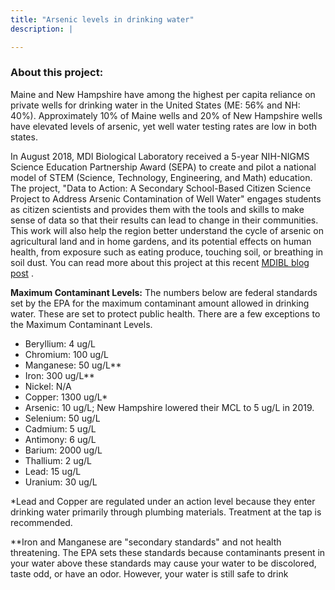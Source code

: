 ```yaml
---
title: "Arsenic levels in drinking water"
description: |

---
```




### About this project:

Maine and New Hampshire have among the highest per capita reliance on private wells for drinking water in the United States (ME: 56% and NH: 40%). Approximately 10% of Maine wells and 20% of New Hampshire wells have elevated levels of arsenic, yet well water testing rates are low in both states.

In August 2018, MDI Biological Laboratory received a 5-year NIH-NIGMS Science Education Partnership Award (SEPA) to create and pilot a national model of STEM (Science, Technology, Engineering, and Math) education. The project, "Data to Action: A Secondary School-Based Citizen Science Project to Address Arsenic Contamination of Well Water" engages students as citizen scientists and provides them with the tools and skills to make sense of data so that their results can lead to change in their communities. This work will also help the region better understand the cycle of arsenic on agricultural land and in home gardens, and its potential effects on human health, from exposure such as eating produce, touching soil, or breathing in soil dust. You can read more about this project at this recent [MDIBL blog post](https://mdibl.org/funding-helps-expand-arsenic-awareness-program/) .

**Maximum Contaminant Levels:** The numbers below are federal standards set by the EPA for the maximum contaminant amount allowed in drinking water. These are set to protect public health. There are a few exceptions to the Maximum Contaminant Levels.

-   Beryllium: 4 ug/L
-   Chromium: 100 ug/L
-   Manganese: 50 ug/L\*\*
-   Iron: 300 ug/L\*\*
-   Nickel: N/A
-   Copper: 1300 ug/L\*
-   Arsenic: 10 ug/L; New Hampshire lowered their MCL to 5 ug/L in 2019.
-   Selenium: 50 ug/L
-   Cadmium: 5 ug/L
-   Antimony: 6 ug/L
-   Barium: 2000 ug/L
-   Thallium: 2 ug/L
-   Lead: 15 ug/L
-   Uranium: 30 ug/L

\*Lead and Copper are regulated under an action level because they enter drinking water primarily through plumbing materials. Treatment at the tap is recommended.

\*\*Iron and Manganese are "secondary standards" and not health threatening. The EPA sets these standards because contaminants present in your water above these standards may cause your water to be discolored, taste odd, or have an odor. However, your water is still safe to drink

```{.r .distill-force-highlighting-css}
```
